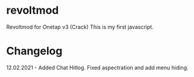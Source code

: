 # revoltmod
Revoltmod for Onetap v3 (Crack)
This is my first javascript.
# Changelog
12.02.2021 - Added Chat Hitlog. Fixed aspectration and add menu hiding.



